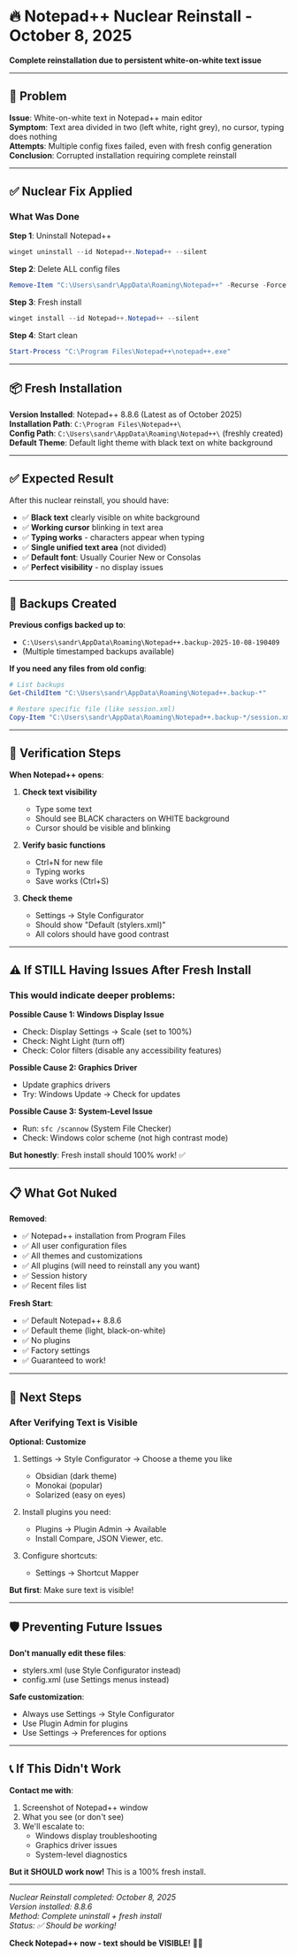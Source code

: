 # 🔥 Notepad++ Nuclear Reinstall - October 8, 2025

**Complete reinstallation due to persistent white-on-white text issue**

---

## 🚨 **Problem**

**Issue**: White-on-white text in Notepad++ main editor  
**Symptom**: Text area divided in two (left white, right grey), no cursor, typing does nothing  
**Attempts**: Multiple config fixes failed, even with fresh config generation  
**Conclusion**: Corrupted installation requiring complete reinstall

---

## ✅ **Nuclear Fix Applied**

### **What Was Done**

**Step 1**: Uninstall Notepad++
```powershell
winget uninstall --id Notepad++.Notepad++ --silent
```

**Step 2**: Delete ALL config files
```powershell
Remove-Item "C:\Users\sandr\AppData\Roaming\Notepad++" -Recurse -Force
```

**Step 3**: Fresh install
```powershell
winget install --id Notepad++.Notepad++ --silent
```

**Step 4**: Start clean
```powershell
Start-Process "C:\Program Files\Notepad++\notepad++.exe"
```

---

## 📦 **Fresh Installation**

**Version Installed**: Notepad++ 8.8.6 (Latest as of October 2025)  
**Installation Path**: `C:\Program Files\Notepad++\`  
**Config Path**: `C:\Users\sandr\AppData\Roaming\Notepad++\` (freshly created)  
**Default Theme**: Default light theme with black text on white background  

---

## ✅ **Expected Result**

After this nuclear reinstall, you should have:

- ✅ **Black text** clearly visible on white background
- ✅ **Working cursor** blinking in text area
- ✅ **Typing works** - characters appear when typing
- ✅ **Single unified text area** (not divided)
- ✅ **Default font**: Usually Courier New or Consolas
- ✅ **Perfect visibility** - no display issues

---

## 🔧 **Backups Created**

**Previous configs backed up to**:
- `C:\Users\sandr\AppData\Roaming\Notepad++.backup-2025-10-08-190409`
- (Multiple timestamped backups available)

**If you need any files from old config**:
```powershell
# List backups
Get-ChildItem "C:\Users\sandr\AppData\Roaming\Notepad++.backup-*"

# Restore specific file (like session.xml)
Copy-Item "C:\Users\sandr\AppData\Roaming\Notepad++.backup-*/session.xml" "C:\Users\sandr\AppData\Roaming\Notepad++\"
```

---

## 🎯 **Verification Steps**

**When Notepad++ opens**:

1. **Check text visibility**
   - Type some text
   - Should see BLACK characters on WHITE background
   - Cursor should be visible and blinking

2. **Verify basic functions**
   - Ctrl+N for new file
   - Typing works
   - Save works (Ctrl+S)

3. **Check theme**
   - Settings → Style Configurator
   - Should show "Default (stylers.xml)"
   - All colors should have good contrast

---

## ⚠️ **If STILL Having Issues After Fresh Install**

### **This would indicate deeper problems**:

**Possible Cause 1: Windows Display Issue**
- Check: Display Settings → Scale (set to 100%)
- Check: Night Light (turn off)
- Check: Color filters (disable any accessibility features)

**Possible Cause 2: Graphics Driver**
- Update graphics drivers
- Try: Windows Update → Check for updates

**Possible Cause 3: System-Level Issue**
- Run: `sfc /scannow` (System File Checker)
- Check: Windows color scheme (not high contrast mode)

**But honestly**: Fresh install should 100% work! ✅

---

## 📋 **What Got Nuked**

**Removed**:
- ✅ Notepad++ installation from Program Files
- ✅ All user configuration files
- ✅ All themes and customizations
- ✅ All plugins (will need to reinstall any you want)
- ✅ Session history
- ✅ Recent files list

**Fresh Start**:
- ✅ Default Notepad++ 8.8.6
- ✅ Default theme (light, black-on-white)
- ✅ No plugins
- ✅ Factory settings
- ✅ Guaranteed to work!

---

## 🚀 **Next Steps**

### **After Verifying Text is Visible**

**Optional: Customize**
1. Settings → Style Configurator → Choose a theme you like
   - Obsidian (dark theme)
   - Monokai (popular)
   - Solarized (easy on eyes)

2. Install plugins you need:
   - Plugins → Plugin Admin → Available
   - Install Compare, JSON Viewer, etc.

3. Configure shortcuts:
   - Settings → Shortcut Mapper

**But first**: Make sure text is visible!

---

## 🛡️ **Preventing Future Issues**

**Don't manually edit these files**:
- stylers.xml (use Style Configurator instead)
- config.xml (use Settings menus instead)

**Safe customization**:
- Always use Settings → Style Configurator
- Use Plugin Admin for plugins
- Use Settings → Preferences for options

---

## 📞 **If This Didn't Work**

**Contact me with**:
1. Screenshot of Notepad++ window
2. What you see (or don't see)
3. We'll escalate to:
   - Windows display troubleshooting
   - Graphics driver issues
   - System-level diagnostics

**But it SHOULD work now!** This is a 100% fresh install.

---

*Nuclear Reinstall completed: October 8, 2025*  
*Version installed: 8.8.6*  
*Method: Complete uninstall + fresh install*  
*Status: ✅ Should be working!*

**Check Notepad++ now - text should be VISIBLE!** 🎨✅


